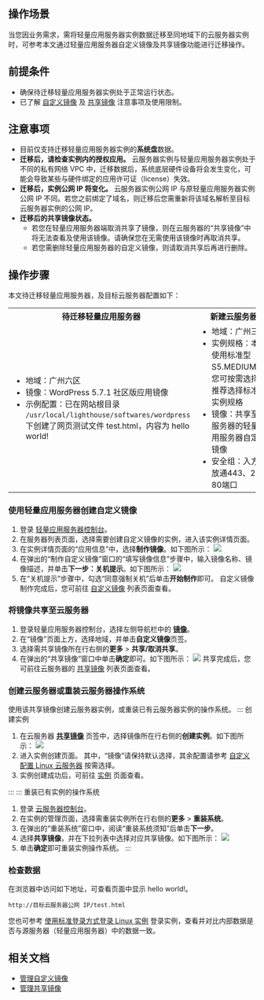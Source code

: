 ## 操作场景

当您因业务需求，需将轻量应用服务器实例数据迁移至同地域下的云服务器实例时，可参考本文通过轻量应用服务器自定义镜像及共享镜像功能进行迁移操作。


## 前提条件
- 确保待迁移轻量应用服务器实例处于正常运行状态。
- 已了解 [自定义镜像](https://cloud.tencent.com/document/product/1207/53038) 及 [共享镜像](https://cloud.tencent.com/document/product/1207/63264) 注意事项及使用限制。

## 注意事项
- 目前仅支持迁移轻量应用服务器实例的**系统盘**数据。
- **迁移后，请检查实例内的授权应用。**
云服务器实例与轻量应用服务器实例处于不同的私有网络 VPC 中，迁移数据后，系统底层硬件设备将会发生变化，可能会导致某些与硬件绑定的应用许可证（license）失效。
- **迁移后，实例公网 IP 将变化。**
云服务器实例公网 IP 与原轻量应用服务器实例公网 IP 不同。若您之前绑定了域名，则迁移后您需重新将该域名解析至目标云服务器实例的公网 IP。
- **迁移后的共享镜像状态。**
  - 若您在轻量应用服务器端取消共享了镜像，则在云服务器的“共享镜像”中将无法查看及使用该镜像。请确保您在无需使用该镜像时再取消共享。
  - 若您需删除轻量应用服务器的自定义镜像，则请取消共享后再进行删除。


## 操作步骤

本文待迁移轻量应用服务器，及目标云服务器配置如下：

<table>
<tr>
<th width="50%">待迁移轻量应用服务器</th>
<th>新建云服务器</th>
</tr>
<tr>
<td>
<ul style="margin:0px">
<li>地域：广州六区</li>
<li>镜像：WordPress 5.7.1 社区版应用镜像</li>
<li>示例配置：已在网站根目录 <code>/usr/local/lighthouse/softwares/wordpress</code> 下创建了网页测试文件 test.html，内容为 hello world!</li>
</ul>
</td>
<td>
<ul style="margin:0px">
<li>地域：广州三区</li>
<li>实例规格：本文使用标准型 S5.MEDIUM4。您可按需选择，推荐选择标准型实例规格</li>
<li>镜像：共享至云服务器的轻量应用服务器自定义镜像</li>
<li>安全组：入方向放通443、22、80端口</li>
</ul>
</td>
</tr>
</table>




### 使用轻量应用服务器创建自定义镜像
1. 登录 [轻量应用服务器控制台](https://console.cloud.tencent.com/lighthouse/instance/index)。
2. 在服务器列表页面，选择需要创建自定义镜像的实例，进入该实例详情页面。
3. 在实例详情页面的“应用信息”中，选择**制作镜像**。如下图所示：
![](https://qcloudimg.tencent-cloud.cn/raw/09cc52047ba5492c8f047156cd56272b.png)
4. 在弹出的“制作自定义镜像”窗口的“填写镜像信息”步骤中，输入镜像名称、镜像描述，并单击**下一步：关机提示**。如下图所示：
![](https://qcloudimg.tencent-cloud.cn/raw/4673808bd70e8e143d2a53128a5e8293.png)
5. 在“关机提示”步骤中，勾选“同意强制关机”后单击**开始制作**即可。
自定义镜像制作完成后，您可前往 [自定义镜像](https://console.cloud.tencent.com/lighthouse/image) 列表页面查看。


### 将镜像共享至云服务器
1. 登录轻量应用服务器控制台，选择左侧导航栏中的 <b>[镜像](https://console.cloud.tencent.com/lighthouse/image)</b>。
2. 在“镜像”页面上方，选择地域，并单击**自定义镜像**页签。
3. 选择需共享镜像所在行右侧的**更多** > **共享/取消共享**。
4. 在弹出的“共享镜像”窗口中单击**确定**即可。如下图所示：
![](https://qcloudimg.tencent-cloud.cn/raw/503d77a8c31e58cd06a565668089561b.png)
共享完成后，您可前往云服务器的 [共享镜像](https://console.cloud.tencent.com/cvm/image/index) 列表页面查看。


### 创建云服务器或重装云服务器操作系统
使用该共享镜像创建云服务器实例，或重装已有云服务器实例的操作系统。
<dx-tabs>
::: 创建实例
 1. 在云服务器 **[共享镜像](https://console.cloud.tencent.com/cvm/image/index)** 页签中，选择镜像所在行右侧的**创建实例**。如下图所示：
 ![](https://qcloudimg.tencent-cloud.cn/raw/430ebe38e0bad579185ce44af52ec42d.png)
 2. 进入实例创建页面。
 其中，“镜像”请保持默认选择，其余配置请参考 [自定义配置 Linux 云服务器](https://cloud.tencent.com/document/product/213/10517) 按需选择。
 3. 实例创建成功后，可前往 [实例](https://console.cloud.tencent.com/cvm/instance/index?rid=1) 页面查看。
 
:::
::: 重装已有实例的操作系统
 1. 登录 [云服务器控制台](https://console.cloud.tencent.com/cvm/)。
 2. 在实例的管理页面，选择需重装实例所在行右侧的**更多** > **重装系统**。
 3. 在弹出的“重装系统”窗口中，阅读“重装系统须知”后单击**下一步**。
 4. 选择**共享镜像**，并在下拉列表中选择对应共享镜像。如下图所示：
![](https://qcloudimg.tencent-cloud.cn/raw/841bd1e5620b482e82f5a4662d1b7fe7.png)
 5. 单击**确定**即可重装实例操作系统。
:::
</dx-tabs>


### 检查数据
在浏览器中访问如下地址，可查看页面中显示 hello world!。
```
http://目标云服务器公网 IP/test.html
```
您也可参考 [使用标准登录方式登录 Linux 实例](https://cloud.tencent.com/document/product/213/5436) 登录实例，查看并对比内部数据是否与源服务器（轻量应用服务器）中的数据一致。


## 相关文档
- [管理自定义镜像](https://cloud.tencent.com/document/product/1207/53038)
- [管理共享镜像](https://cloud.tencent.com/document/product/1207/63264)
